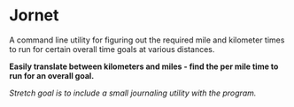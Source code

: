 # Jornet

A command line utility for figuring out the required mile and kilometer times to run for certain
overall time goals at various distances.

**Easily translate between kilometers and miles - find the per mile time to run for an overall
goal.**

_Stretch goal is to include a small journaling utility with the program._
